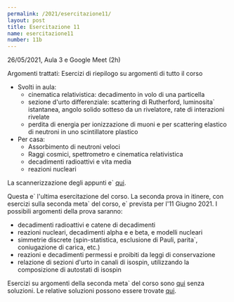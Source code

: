 ```yaml
---
permalink: /2021/esercitazione11/
layout: post
title: Esercitazione 11
name: esercitazione11
number: 11b
---
```


26/05/2021, Aula 3 e Google Meet (2h)

Argomenti trattati: Esercizi di riepilogo su argomenti di tutto il corso
  * Svolti in aula:
    * cinematica relativistica: decadimento in volo di una particella
    * sezione d'urto differenziale: scattering di Rutherford, luminosita\` istantanea, angolo solido sotteso da un rivelatore, rate di interazioni rivelate
    * perdita di energia per ionizzazione di muoni e per scattering elastico di neutroni in uno scintillatore plastico
  * Per casa:
    * Assorbimento di neutroni veloci
    * Raggi cosmici, spettrometro e cinematica relativistica
    * decadimenti radioattivi e vita media
    * reazioni nucleari

La scannerizzazione degli appunti e\` [qui](https://cernbox.cern.ch/index.php/s/2K8aeSklRgA1CP5/download).

Questa e\` l'ultima esercitazione del corso. La seconda prova in itinere, con esercizi sulla
seconda meta\` del corso, e\` prevista per l'11 Giugno 2021. I possibili argomenti della prova saranno:

  * decadimenti radioattivi e catene di decadimenti
  * reazioni nucleari, decadimenti alpha e e beta, e modelli nucleari
  * simmetrie discrete (spin-statistica, esclusione di Pauli, parita\`, coniugazione di carica, etc.)
  * reazioni e decadimenti permessi e proibiti da leggi di conservazione
  * relazione di sezioni d'urto in canali di isospin, utilizzando la composizione di autostati di isospin
  
Esercizi su argomenti della seconda meta\` del corso sono [qui](https://cernbox.cern.ch/index.php/s/GMJ4DJuaFORjFBU/download) senza soluzioni.
Le relative soluzioni possono essere trovate [qui](https://cernbox.cern.ch/index.php/s/v0y7i1mhQEAiRlN/download).




